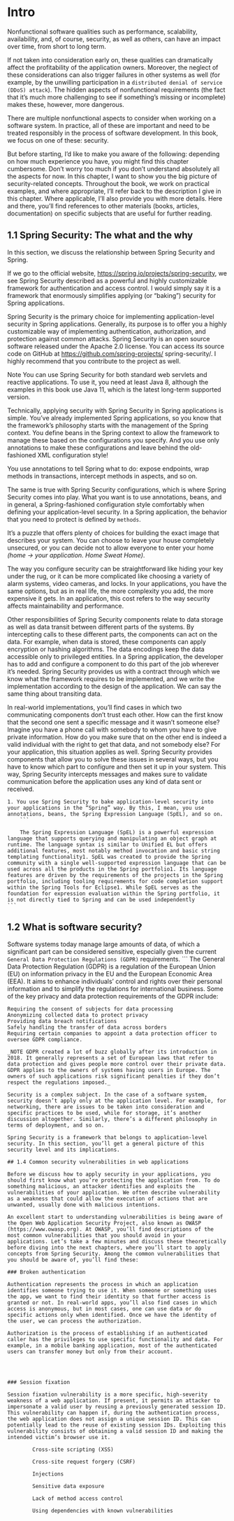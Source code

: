 # Intro
Nonfunctional software qualities such as performance, scalability, availability, and, of course, security, as well as others, can have an impact over time, from short to long term. 

If not taken into consideration early on, these qualities can dramatically affect the profitability of the application owners. Moreover, the neglect of these considerations can also trigger failures in other systems as well (for example, by the unwilling participation in a `distributed denial of service (DDoS) attack`). The hidden aspects of nonfunctional requirements (the fact that it’s much more challenging to see if something’s missing or incomplete) makes these, however, more dangerous.

There are multiple nonfunctional aspects to consider when working on a software system. In practice, all of these are important and need to be treated responsibly in the process of software development. In this book, we focus on one of these: security.

But before starting, I’d like to make you aware of the following: depending on how much experience you have, you might find this chapter cumbersome. Don’t worry too much if you don’t understand absolutely all the aspects for now. In this chapter, I want to show you the big picture of security-related concepts. Throughout the book, we work on practical examples, and where appropriate, I’ll refer back to the description I give in this chapter. Where applicable, I’ll also provide you with more details. Here and there, you’ll find references to other materials (books, articles, documentation) on specific subjects that are useful for further reading.

## 1.1 Spring Security: The what and the why

In this section, we discuss the relationship between Spring Security and Spring.

If we go to the official website, https://spring.io/projects/spring-security, we see Spring Security described as a powerful and highly customizable framework for authentication and access control. I would simply say it is a framework that enormously simplifies applying (or “baking”) security for Spring applications.

Spring Security is the primary choice for implementing application-level security in Spring applications. Generally, its purpose is to offer you a highly customizable way of implementing authentication, authorization, and protection against common attacks. Spring Security is an open source software released under the Apache 2.0 license. You can access its source code on GitHub at https://github.com/spring-projects/ spring-security/. I highly recommend that you contribute to the project as well.

Note You can use Spring Security for both standard web servlets and reactive applications. To use it, you need at least Java 8, although the examples in this book use Java 11, which is the latest long-term supported version.

Technically, applying security with Spring Security in Spring applications is simple. You’ve already implemented Spring applications, so you know that the framework’s philosophy starts with the management of the Spring context. You define beans in the Spring context to allow the framework to manage these based on the configurations you specify. And you use only annotations to make these configurations and leave behind the old-fashioned XML configuration style!

You use annotations to tell Spring what to do: expose endpoints, wrap methods in transactions, intercept methods in aspects, and so on.

The same is true with Spring Security configurations, which is where Spring Security comes into play. What you want is to use annotations, beans, and in general, a Spring-fashioned configuration style comfortably when defining your application-level security. In a Spring application, the behavior that you need to protect is defined by `methods`.

It’s a puzzle that offers plenty of choices for building the exact image that describes your system. You can choose to leave your house completely unsecured, or you can decide not to allow everyone to enter your home _(home -> your application. Home Sweat Home)_.

The way you configure security can be straightforward like hiding your key under the rug, or it can be more complicated like choosing a variety of alarm systems, video cameras, and locks. In your applications, you have the same options, but as in real life, the more complexity you add, the more expensive it gets. In an application, this cost refers to the way security affects maintainability and performance.


Other responsibilities of Spring Security components relate to data storage as well as data transit between different parts of the systems. By intercepting calls to these different parts, the components can act on the data. For example, when data is stored, these components can apply encryption or hashing algorithms. The data encodings keep the data accessible only to privileged entities. In a Spring application, the developer has to add and configure a component to do this part of the job wherever it’s needed. Spring Security provides us with a contract through which we know what the framework requires to be implemented, and we write the implementation according to the design of the application. We can say the same thing about transiting data.

In real-world implementations, you’ll find cases in which two communicating components don’t trust each other. How can the first know that the second one sent a specific message and it wasn’t someone else? Imagine you have a phone call with somebody to whom you have to give private information. How do you make sure that on the other end is indeed a valid individual with the right to get that data, and not somebody else? For your application, this situation applies as well. Spring Security provides components that allow you to solve these issues in several ways, but you have to know which part to configure and then set it up in your system. This way, Spring Security intercepts messages and makes sure to validate communication before the application uses any kind of data sent or received.

    1. You use Spring Security to bake application-level security into your applications in the “Spring” way. By this, I mean, you use annotations, beans, the Spring Expression Language (SpEL), and so on.
        ```

        The Spring Expression Language (SpEL) is a powerful expression language that supports querying and manipulating an object graph at runtime. The language syntax is similar to Unified EL but offers additional features, most notably method invocation and basic string templating functionality1. SpEL was created to provide the Spring community with a single well-supported expression language that can be used across all the products in the Spring portfolio1. Its language features are driven by the requirements of the projects in the Spring portfolio, including tooling requirements for code completion support within the Spring Tools for Eclipse1. While SpEL serves as the foundation for expression evaluation within the Spring portfolio, it is not directly tied to Spring and can be used independently
    ```   

## 1.2 What is software security?

Software systems today manage large amounts of data, of which a significant part can be considered sensitive, especially given the current `General Data Protection Regulations (GDPR)` requirements.
    ```
    The General Data Protection Regulation (GDPR) is a regulation of the European Union (EU) on information privacy in the EU and the European Economic Area (EEA). It aims to enhance individuals’ control and rights over their personal information and to simplify the regulations for international business. Some of the key privacy and data protection requirements of the GDPR include:

    Requiring the consent of subjects for data processing
    Anonymizing collected data to protect privacy
    Providing data breach notifications
    Safely handling the transfer of data across borders
    Requiring certain companies to appoint a data protection officer to oversee GDPR compliance.
    
```
_NOTE GDPR created a lot of buzz globally after its introduction in 2018. It generally represents a set of European laws that refer to data protection and gives people more control over their private data. GDPR applies to the owners of systems having users in Europe. The owners of such applications risk significant penalties if they don’t respect the regulations imposed._

Security is a complex subject. In the case of a software system, security doesn’t apply only at the application level. For example, for networking, there are issues to be taken into consideration and specific practices to be used, while for storage, it’s another discussion altogether. Similarly, there’s a different philosophy in terms of deployment, and so on.
    
Spring Security is a framework that belongs to application-level security. In this section, you’ll get a general picture of this security level and its implications.

## 1.4 Common security vulnerabilities in web applications

Before we discuss how to apply security in your applications, you should first know what you’re protecting the application from. To do something malicious, an attacker identifies and exploits the vulnerabilities of your application. We often describe vulnerability as a weakness that could allow the execution of actions that are unwanted, usually done with malicious intentions.

An excellent start to understanding vulnerabilities is being aware of the Open Web Application Security Project, also known as OWASP (https://www.owasp.org). At OWASP, you’ll find descriptions of the most common vulnerabilities that you should avoid in your applications. Let’s take a few minutes and discuss these theoretically before diving into the next chapters, where you’ll start to apply concepts from Spring Security. Among the common vulnerabilities that you should be aware of, you’ll find these:

### Broken authentication

Authentication represents the process in which an application identifies someone trying to use it. When someone or something uses the app, we want to find their identity so that further access is granted or not. In real-world apps, you’ll also find cases in which access is anonymous, but in most cases, one can use data or do specific actions only when identified. Once we have the identity of the user, we can process the authorization.

Authorization is the process of establishing if an authenticated caller has the privileges to use specific functionality and data. For example, in a mobile banking application, most of the authenticated users can transfer money but only from their account.




### Session fixation

Session fixation vulnerability is a more specific, high-severity weakness of a web application. If present, it permits an attacker to impersonate a valid user by reusing a previously generated session ID. This vulnerability can happen if, during the authentication process, the web application does not assign a unique session ID. This can potentially lead to the reuse of existing session IDs. Exploiting this vulnerability consists of obtaining a valid session ID and making the intended victim’s browser use it.

        Cross-site scripting (XSS)

        Cross-site request forgery (CSRF)

        Injections

        Sensitive data exposure

        Lack of method access control

        Using dependencies with known vulnerabilities
    
